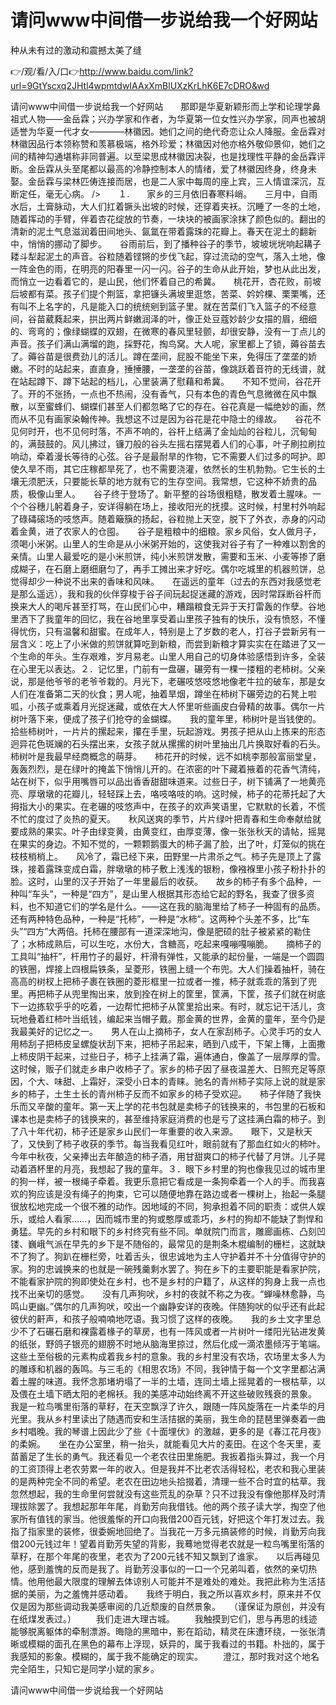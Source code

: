 # 请问www中间借一步说给我一个好网站
种从未有过的激动和震撼太美了缝

👉/观/看/入/口👉http://www.baidu.com/link?url=9GtYscxq2JHtl4wpmtdwIAAxXmBlUXzKrLhK6E7cDRO&wd

请问www中间借一步说给我一个好网站　　那即是华夏新颖形而上学和论理学鼻祖式人物——金岳霖；兴办学家和作者，为华夏第一位女性兴办学家，同声也被胡适誉为华夏一代才女————林徽因。她们之间的绝代奇恋让众人降服。金岳霖对林徽因品行本领称赞和羡慕极端，格外珍爱；林徽因对他亦格外敬仰景仰，她们之间的精神勾通堪称非同普遍。以至梁思成林徽因决裂，也是找理性平静的金岳霖评断。金岳霖从头至尾都以最高的冷静控制本人的情绪，爱了林徽因终身，终身未娶。金岳霖与梁林匹俦连接而居，也是二人家中每周的座上宾，三人情谊深沉，互断定任，毫无心病。
/>　　１.　　家乡的三月依旧春寒料峭。　　三月中，自雨水后，土膏脉动，大人们扛着镢头出坡的时候，还穿着夹袄。沉睡了一冬的土地，随着挥动的手臂，伴着杏花绽放的节奏，一块块的被画家涂抹了颜色似的。翻出的清新的泥土气息滋润着田间地头、氤氲在带着露珠的花瓣上。春天在泥土的翻新中，悄悄的挪动了脚步。　　谷雨前后，到了播种谷子的季节，坡坡垙垙响起耩子耧斗犁起泥土的声音。谷粒随着铿锵的步伐飞起，穿过流动的空气，落入土地，像一阵金色的雨，在明亮的阳春里一闪一闪。谷子的生命从此开始，梦也从此出发，而悄立一边看着它的，是山民，他们怀着自己的希冀。　　桃花开，杏花败，前坡后坡都有菜。孩子们提个荆篮，拿把镰头满坡里逛悠，苦菜、妗妗棵、栗栗嘴，还有叫不上名字的，凡是能入口的统统剜到篮子里。就在苦菜们飞入篮子的不经意间，谷苗葳蕤起来，拱出两片鲜嫩润泽的叶，像正处豆蔻妙龄少女描的眉，细细的、弯弯的；像绿蝴蝶的双翅，在微寒的春风里轻颤，却很安静，没有一丁点儿的声音。孩子们满山满塯的跑，採野花，掏鸟窝。大人呢，家里都上了锁，薅谷苗去了。薅谷苗是很费劲儿的活儿。蹲在垄间，屁股不能坐下来，免得压了垄垄的娇嫩。不时的站起来，直直身，捶捶腰，一垄垄的谷苗，像跳跃着音符的无线谱，就在站起蹲下、蹲下站起的档儿，心里装满了慰藉和希冀。　　不知不觉间，谷花开了。开的不张扬，一点也不热闹，没有香气，只有本色的青色气息微微在风中飘散，以至蜜蜂们、蝴蝶们甚至人们都忽略了它的存在。谷花真是一幅绝妙的画，然而从不见有画家染翰传神。我想这不过是因为谷花是花中隐士的缘故。　　谷花不见何时开，也不见何时落，不声不响的，谷杆上结满了金灿灿的谷粒儿，沉甸甸的，满鼓鼓的。风儿拂过，镰刀般的谷头左摇右摆晃着人们的心事，叶子刷拉刷拉响动，牵着漫长等待的心弦。谷子是最耐旱的作物，它不需要人们过多的呵护。即使久旱不雨，其它庄稼都旱死了，也不需要浇灌，依然长的生机勃勃。它生长的土壤无须肥沃，只要能长草的地方就有它的生存空间。我常想，它这种不娇贵的品质，极像山里人。　　谷子终于登场了。新平整的谷场很粗糙，散发着土腥味。一个个谷穗儿躬着身子，安详得躺在场上，接收阳光的抚摸。这时候，村里村外响起了碌碡磙场的吱悠声。随着簸簱的扬起，谷粒抛上天空，脱下了外衣，赤身的闪动着金黄，进了农家人的仓囤。　　谷子是粗粮中的细粮。家乡风俗，女人做月子，须喝小米粥。山里人的生命是从小米粥开始的，这使我对谷子有了一种难以割舍的亲情。山里人最爱吃的是小米煎饼，纯小米煎饼发散，需要和玉米、小麦等掺了磨成糊子，在石磨上磨细磨匀了，再手工摊出来才好吃。偶尔吃城里的机器煎饼，总觉得却少一种说不出来的香味和风味。　　在遥远的童年（过去的东西对我感觉老是那么遥远），我和我的伙伴穿梭于谷子间玩起捉迷藏的游戏，因时常踩断谷杆而换来大人的喝斥甚至打骂，在山民们心中，糟蹋粮食无异于天打雷轰的作孽。谷地里洒下了我童年的回忆，我在谷地里享受着山里孩子独有的快乐，没有愤怒，不懂得忧伤，只有温馨和甜蜜。在成年人，特别是上了岁数的老人，打谷子尝新另有一层含义：吃上了小米做的煎饼就算吃到新粮，而尝到新粮才算实实在在踏进了又一个生命的年头。生存艰难，岁月易老。山里人用自己的切身体验感悟到许多，全装在心里无以表达。２．记忆里，门前有一盘碾，碾旁有一棵一搂粗的老柿树。父亲说，那是他爷爷的老爷爷栽的。月光下，老碾吱悠吱悠地像老牛拉的破车，那是女人们在准备第二天的伙食；男人呢，抽着旱烟，蹲坐在柿树下碾旁边的石凳上啦呱，小孩子或乘着月光捉迷藏，或依在大人怀里听些画皮白骨精的故事。偶尔一片树叶落下来，便成了孩子们抢夺的金蝴蝶。　　我的童年里，柿树叶是当钱使的。拾些柿树叶，一片片的摞起来，攥在手里，玩起游戏。男孩子把从山上拣来的形态迥异花色斑斓的石头摆出来，女孩子就从摞摞的树叶里抽出几片换取好看的石头。柿树叶是我最早经商概念的萌芽。　　柿花开的时候，远不如桃李那般富丽堂皇，轰轰烈烈，是在绿叶的掩盖下悄悄儿开的。在浓密的叶下藏着掖着的花香气清纯，站在树下，似乎用嘴唇可以品出香香甜甜味道来。过些日子，树下铺满了一地黄亮亮、厚墩墩的花瓣儿，轻轻踩上去，咯吱咯吱的响。这时候，柿子的花蒂托起了大拇指大小的果实。在老碾的吱悠声中，在孩子的欢声笑语里，它默默的长着，不慌不忙的度过了炎热的夏天。　　秋风送爽的季节，片片绿叶把青春和生命奉献给就要成熟的果实。叶子由绿变黄，由黄变红，由厚变薄，像一张张秋天的请帖，摇晃在果实的身边。不知不觉的，一颗颗鹅蛋大的柿子漏了脸，出了叶，灯笼似的挑在枝枝梢梢上。　　风冷了，霜已经下来，田野里一片肃杀之气。柿子先是顶上了露珠，接着露珠变成白霜，胖墩墩的柿子敷上浅浅的银粉，像襁褓里小孩子粉扑扑的脸。这时，山里的汉子开始了一年里最后的收获。　　故乡的柿子有多个品种，一种叫“车头”，一种是“四方”，是山里人根据其形态给它起的野名，我查了很多资料，也不知道它们的学名是什么。――这在我的脑海里给了柿子一种固有的品质。还有两种特色品种，一种是“托柿”，一种是“水柿”。这两种个头差不多，比“车头”“四方”大两倍。托柿在腰部有一道深深地沟，像是肥硕的肚子被紧紧的勒住了；水柿成熟后，可以生吃，水份大，含糖高，吃起来嘎嘣嘎嘣脆。　　摘柿子的工具叫“抽杆”，杆用竹子的最好，杆滑有弹性，又能承的起份量，一端是一个圆圆的铁圈，焊接上四根扁铁条，呈菱形，铁圈上缝一个布兜。大人们操着抽杆，骑在高高的树杈上把柿子裹在铁圈的菱形框里一拉或者一推，柿子就乖乖的落到了兜里。再把柿子从兜里掏出来，放到拴在树上的筐里，筐满，下筐，孩子们就在树底下一边拣软乎乎的吃着，一边帮忙把柿子从筐里拾出来。有时，就忘记干活儿，贪玩地叠着红柿叶当纸钱，编起来当帽子戴。那金黄的世界，金黄的童年，至今仍是我最美好的记忆之一。　　男人在山上摘柿子，女人在家刮柿子。心灵手巧的女人用柿刮子把柿皮呈螺旋状刮下来，把柿子吊起来，晒到八成干，下架上簙，上面撒上柿皮阴干起来，过些日子，柿子上挂满了霜，遍体通白，像盖了一层厚厚的雪。这时候，贩子们就走乡串户收柿子了。家乡的柿子因了昼夜温差大、日照充足等原因，个大、味甜、上霜好，深受小日本的青睐。驰名的青州柿子实际上说的就是家乡的柿子，土生土长的青州柿子反而不如家乡的柿子受欢迎。　　柿子伴随了我快乐而又辛酸的童年。第一天上学的花书包就是卖柿子的钱换来的，书包里的石板和课本也是卖柿子的钱换来的，甚至维持家庭消费的也是亏了这挂满白霜的柿子。到了八十年代初，柿子还是家乡山民们一年重要的收入来源。　　眼下，又是秋天了，又快到了柿子收获的季节。每当我看见红叶，眼前就有了那血红如火的柿叶。今年中秋夜，父亲捧出去年酿造的柿子酒，用甘甜爽口的柿子代替了月饼。儿子晃动着酒杯里的月亮，我想起了我的童年。３．眼下乡村里的狗也像我见过的城市里的狗一样，被一根绳子牵着。我更乐意把它看成是一条狗牵着一个人的手。而我喜欢的狗应该是没有绳子的拘束，它可以随便地靠在路边或者一棵树上，抬起一条腿很放松地完成一个很不雅的动作。因地域的不同，狗承担着不同的职责：或供人娱乐，或给人看家……，因而城市里的狗或憨厚或乖巧，乡村的狗却不能缺了剽悍和勇猛。早先的乡村和眼下的乡村终究有些不同。单就院门而言，雕廊画栋、凸刻凹镂、巍峨气派在早先的乡下是不随俗的，最常见的是荆条木棍编制的栅栏，这就缺不了狗了。狗趴在栅栏旁，吐着舌头，很忠诚地为主人守护着并不十分值得守护的家。狗的忠诚换来的也就是一碗残羹剩水罢了。狗在乡下的主要职能是看家护院，不能看家护院的狗即使处在乡村，也不是乡村的户籍了，从这样的狗身上我一点也找不出亲切的感觉。　　没有几声狗吠，乡村的夜就不称之为夜。“蝉噪林愈静，鸟鸣山更幽。”偶尔的几声狗吠，咬出一个幽静安详的夜晚。伴随狗吠的似乎还有此起彼伏的鼾声，和孩子般喃喃地呓语。我习惯了这样的夜晚。　　我的乡土文字里总少不了石碾石磨和裸露着椽子的草房，也有一阵风或者一片树叶一缕阳光钻进发黄的纸张，野鸽子银亮的翅膀不时地从脑海里掠过，然后化成一滴浓墨倾泻于笔端。这些土至俗极的元素构成着我乡村的意象。我的乡村里没有农场，农场里太多人为的雕琢和机器的轰鸣。与三毛的《相思农场》不同，我钟情于每一个文字里都沾满着土腥的味道。我怀念那堵坍塌了一半的土墙，连同土墙上摇晃着的一根枯草，以及偎在土墙下晒太阳的老棉袄。我的美感冲动始终离不开这些破败残衰的景象。　　我是一粒鸟嘴里衔落的草籽，在天空飘浮了许久，跟随一阵风旋落在一片柔华的月光里。我从乡村里读出了随遇而安和生活拮据的美丽，我生命的琵琶里弹奏着一曲乡村唱晚。我的琴谱上因此少了些《十面埋伏》的激越，更多的是《春江花月夜》的柔婉。　　坐在办公室里，稍一抬头，就能看见大片的麦田。在这个冬天里，麦苗蓄足了生长的勇气。我还看见一个老农往田里施肥。我扳着指头算过，我一个月的工资顶得上老农劳累一年的收入。但是我并不比老农活得轻松，老农和我心里装的是两种完全不同的希望。老农在田边地头拾掇着，清理一些不合时宜的枯草。我忽然想起，我的生命里何尝就没有这些荒乱的杂草？只不过我没有像他那样及时清理拔除罢了。我想起那年年尾，肖勤芳向我借钱。他的两个孩子读大学，掏空了他家所有值钱的家当。他很羞惭的开口向我借200百元钱，好把这个年打发过去。我指了指家里的装修，很委婉地回绝了。当我花一万多元搞装修的时候，肖勤芳向我借200元钱过年！望着肖勤芳失望的背影，我蓦地觉得老农就是一粒鸟嘴里衔落的草籽，在那个年尾的夜里，老农为了200元钱不知又飘到了谁家。　　以后再碰见他，感到羞愧的反而是我了。肖勤芳没事似的一口一个兄弟叫着，依然的亲切热情。他用他最大限度的理解去体谅别人可能并不是难处的难处。我把此称为生活拮据的美丽，为之羞愧并感动着。　　我终于明白，我之所以喜欢乡村，原来并不仅仅是因为那些调动我美感审阅的几近颓废的自然景象。　　（谨保证为原创，并没有在纸煤发表过。）
　　我们走进大理古城。
　　我触摸到它们，思与再思的线迹能够脱离躯体的牵制漂游。晦隐的黑暗中，影在蹈动，精灵在床遭环绕，一张张清晰或模糊的面孔在黑色的幕布上浮现，妖异的，属于我看过的书籍。朴拙的，属于我感知的影象。模糊的，属于我不能确定的现实。
　　澄江，那时我对这个地名完全陌生，只知它是同学小斌的家乡。

请问www中间借一步说给我一个好网站
